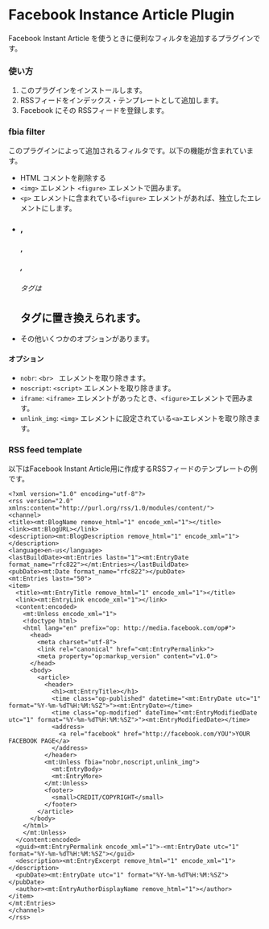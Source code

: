 Facebook Instance Article Plugin
==========
Facebook Instant Article を使うときに便利なフィルタを追加するプラグインです。

### 使い方
1. このプラグインをインストールします。
2. RSSフィードをインデックス・テンプレートとして追加します。
3. Facebook にその RSSフィードを登録します。

### fbia filter

このプラグインによって追加されるフィルタです。以下の機能が含まれています。

* HTML コメントを削除する
* `<img>` エレメント `<figure>` エレメントで囲みます。
* `<p>` エレメントに含まれている`<figure>` エレメントがあれば、独立したエレメントにします。
* <h3>, <h4>, <h5>, <h6> タグは <h2> タグに置き換えられます。
* その他いくつかのオプションがあります。

#### オプション

* `nobr`: `<br> ` エレメントを取り除きます。
* `noscript`: `<script>` エレメントを取り除きます。
* `iframe`: `<iframe>` エレメントがあったとき、`<figure>`エレメントで囲みます。
* `unlink_img`: `<img>` エレメントに設定されている`<a>`エレメントを取り除きます。

### RSS feed template

以下はFacebook Instant Article用に作成するRSSフィードのテンプレートの例です。

```
<?xml version="1.0" encoding="utf-8"?>
<rss version="2.0" xmlns:content="http://purl.org/rss/1.0/modules/content/">
<channel>
<title><mt:BlogName remove_html="1" encode_xml="1"></title>
<link><mt:BlogURL></link>
<description><mt:BlogDescription remove_html="1" encode_xml="1"></description>
<language>en-us</language>
<lastBuildDate><mt:Entries lastn="1"><mt:EntryDate format_name="rfc822"></mt:Entries></lastBuildDate>
<pubDate><mt:Date format_name="rfc822"></pubDate>
<mt:Entries lastn="50">
<item>
  <title><mt:EntryTitle remove_html="1" encode_xml="1"></title>
  <link><mt:EntryLink encode_xml="1"></link>
  <content:encoded>
    <mt:Unless encode_xml="1">
    <!doctype html>
    <html lang="en" prefix="op: http://media.facebook.com/op#">
      <head>
        <meta charset="utf-8">
        <link rel="canonical" href="<mt:EntryPermalink>">
        <meta property="op:markup_version" content="v1.0">
      </head>
      <body>
        <article>
          <header>
            <h1><mt:EntryTitle></h1>
            <time class="op-published" datetime="<mt:EntryDate utc="1" format="%Y-%m-%dT%H:%M:%SZ">"><mt:EntryDate></time>
            <time class="op-modified" dateTime="<mt:EntryModifiedDate utc="1" format="%Y-%m-%dT%H:%M:%SZ">"><mt:EntryModifiedDate></time>
            <address>
              <a rel="facebook" href="http://facebook.com/YOU">YOUR FACEBOOK PAGE</a>
            </address>
          </header>
          <mt:Unless fbia="nobr,noscript,unlink_img"> 
            <mt:EntryBody>
            <mt:EntryMore>
          </mt:Unless>
          <footer>
            <small>CREDIT/COPYRIGHT</small>
          </footer>
        </article>
      </body>
    </html>
    </mt:Unless>
  </content:encoded>
  <guid><mt:EntryPermalink encode_xml="1">-<mt:EntryDate utc="1" format="%Y-%m-%dT%H:%M:%SZ"></guid>
  <description><mt:EntryExcerpt remove_html="1" encode_xml="1"></description>
  <pubDate><mt:EntryDate utc="1" format="%Y-%m-%dT%H:%M:%SZ"></pubDate>
  <author><mt:EntryAuthorDisplayName remove_html="1"></author>
</item>
</mt:Entries>
</channel>
</rss>
```

